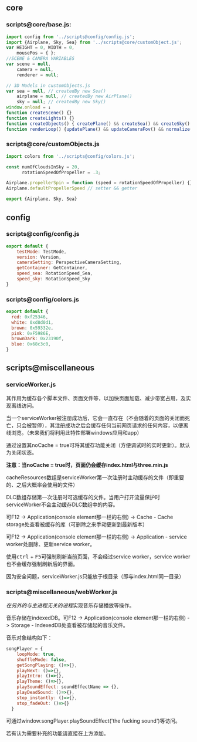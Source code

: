 ## core

### scripts@core/base.js:

```js
import config from '../scripts@config/config.js';
import {Airplane, Sky, Sea} from '../scripts@core/customObject.js';
var HEIGHT = 0, WIDTH = 0, 
    mousePos = { };
//SCENE & CAMERA VARIABLES
var scene = null,
    camera = null,
    renderer = null;

// 3D Models in customObjects.js
var sea = null, // createdBy new Sea()
    airplane = null, // createdBy new AirPlane()
    sky = null; // createdBy new Sky()
window.onload = ↓
function createScene() {}
function createLights() {}
function createObjects() { createPlane() && createSea() && createSky() }
function renderLoop() {updatePlane() && updateCameraFov() && normalize() && updateSea-Sky && renderer && loop}// invoked by 
```

### scripts@core/customObjects.js

```js
import colors from '../scripts@config/colors.js';

const numOfCloudsInSky = 20,
      rotationSpeedOfPropeller = .3;

Airplane.propellerSpin = function (speed = rotationSpeedOfPropeller) {}
Airplane.defaultPropellerSpeed // setter && getter

export {Airplane, Sky, Sea}
```

## config

### scripts@config/config.js

```js
export default {
    testMode: TestMode,
    version: Version,
    cameraSetting: PerspectiveCameraSetting,
    getContainer: GetContainer,
    speed_sea: RotationSpeed_Sea,
    speed_sky: RotationSpeed_Sky
}
```

### scripts@config/colors.js

```js
export default {
  red: 0xf25346,
  white: 0xd8d0d1,
  brown: 0x59332e,
  pink: 0xF5986E,
  brownDark: 0x23190f,
  blue: 0x68c3c0,
}

```

## scripts@miscellaneous

### serviceWorker.js

其作用为缓存各个脚本文件、页面文件等，以加快页面加载、减少带宽占用，及实现离线访问。

当一个serviceWorker被注册成功后，它会一直存在（不会随着的页面的关闭而死亡，只会被暂停），其注册成功之后会缓存任何当前网页请求的任何内容，以便离线浏览。（未来我们将利用此特性部署windows应用和app）

通过设置其noCache = true可将其缓存功能关闭（方便调试时的实时更新）。默认为关闭状态。

**注意：当noCache = true时，页面仍会缓存index.html与three.min.js**

cacheResources数组是serviceWorker第一次注册时主动缓存的文件（即重要的、之后大概率会使用的文件）

DLC数组存储第一次注册时可选缓存的文件。当用户打开流量保护时serviceWorker不会主动缓存DLC数组中的内容。

可F12 -> Application(console element那一栏的右侧) -> Cache - Cache storage处查看被缓存的库（可删除之来手动更新到最新版本）

可F12 -> Application(console element那一栏的右侧) -> Application - service worker处删除、更新service worker。

使用<kbd>ctrl</kbd> + <kbd>F5</kbd>可强制刷新当前页面，不会经过service worker，service worker也不会缓存强制刷新后的界面。

因为安全问题，serviceWorker.js只能放于根目录（即与index.html同一目录）

### scripts@miscellaneous/webWorker.js

*在另外的与主进程无关的进程*实现音乐存储播放等操作。

音乐存储在indexedDB。可F12 -> Application(console element那一栏的右侧) -> Storage - IndexedDB处查看被存储起的音乐文件。

音乐对象结构如下：
```js
songPlayer = {
    loopMode: true,
    shuffleMode: false,
    getSongPlaying: ()=>{},
    playNext: ()=>{},
    playIntro: ()=>{},
    playTheme: ()=>{},
    playSoundEffect: soundEffectName => {},
    playDeadSound: ()=>{},
    stop_instantly: ()=>{},
    stop_fadeOut: ()=>{}
  }
```

可通过window.songPlayer.playSoundEffect('the fucking sound')等访问。

若有认为需要补充的功能请直接在上方添加。